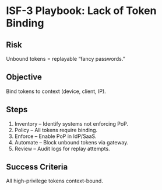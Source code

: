 # ISF-3 Playbook: Lack of Token Binding

## Risk
Unbound tokens = replayable “fancy passwords.”

## Objective
Bind tokens to context (device, client, IP).

## Steps
1. Inventory – Identify systems not enforcing PoP.
2. Policy – All tokens require binding.
3. Enforce – Enable PoP in IdP/SaaS.
4. Automate – Block unbound tokens via gateway.
5. Review – Audit logs for replay attempts.

## Success Criteria
All high-privilege tokens context-bound.
